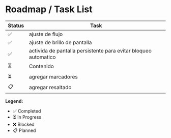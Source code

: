 
# Roadmap / Task List

| Status | Task  |
|--------|------|
| ✅ | ajuste de flujo|
| ✅  | ajuste de brillo de pantalla|
| ✅  | activida de pantalla persistente para evitar bloqueo automatico|
| ⏳ | Contenido |
| ⏳  | agregar marcadores|
| 📋  | agregar resaltado|



**Legend:**
- ✅ Completed
- ⏳ In Progress  
- ❌ Blocked
- 📋 Planned